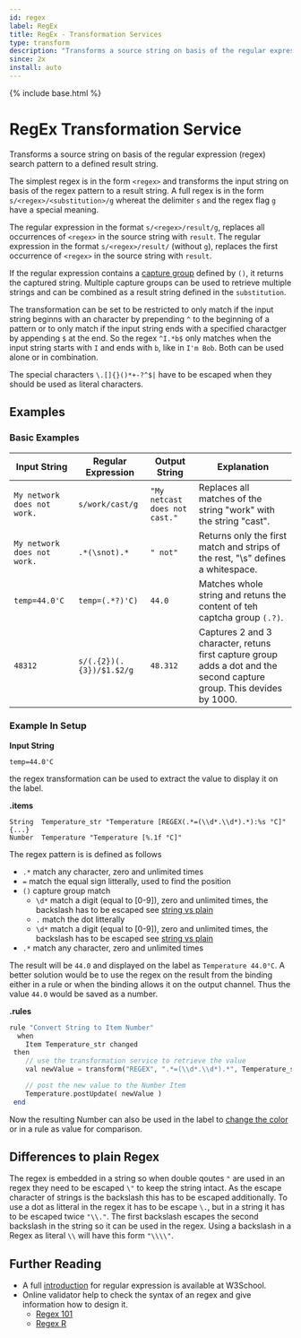 ```yaml
---
id: regex
label: RegEx
title: RegEx - Transformation Services
type: transform
description: "Transforms a source string on basis of the regular expression (regex) search pattern to a defined result string."
since: 2x
install: auto
---
```


<!-- Attention authors: Do not edit directly. Please add your changes to the appropriate source repository -->

{% include base.html %}

# RegEx Transformation Service

Transforms a source string on basis of the regular expression (regex) search pattern to a defined result string.

The simplest regex is in the form `<regex>` and transforms the input string on basis of the regex pattern to a result string.
A full regex is in the form `s/<regex>/<substitution>/g` whereat the delimiter `s` and the regex flag `g` have a special meaning.

The regular expression in the format `s/<regex>/result/g`, replaces all occurrences of `<regex>` in the source string with `result`.
The regular expression in the format `s/<regex>/result/` (without `g`), replaces the first occurrence of `<regex>` in the source string with `result`.

If the regular expression contains a [capture group](https://docs.oracle.com/javase/8/docs/api/java/util/regex/Pattern.html#cg) defined by `()`, it returns the captured string. 
Multiple capture groups can be used to retrieve multiple strings and can be combined as a result string defined in the `substitution`.

The transformation can be set to be restricted to only match if the input string beginns with an character by prepending `^` to the beginning of a pattern or to only match if the input string ends with a specified charactger by appending `$` at the end.
So the regex `^I.*b$` only matches when the input string starts with `I` and ends with `b`, like in `I'm Bob`. Both can be used alone or in combination.


The special characters `\.[]{}()*+-?^$|` have to be escaped when they should be used as literal characters.

## Examples

### Basic Examples

|         Input String        |    Regular Expression    |         Output String        | Explanation              |
|---------------------------|------------------------|----------------------------|--------------------------|
| `My network does not work.` | `s/work/cast/g` | `"My netcast does not cast."` | Replaces all matches of the string "work" with the string "cast". |
| `My network does not work.` | `.*(\snot).*` | `" not"` | Returns only the first match and strips of the rest, "\s" defines a  whitespace. |
| `temp=44.0'C` | `temp=(.*?)'C)`          | `44.0` | Matches whole string and retuns the content of teh captcha group `(.?)`. |
| `48312` | `s/(.{2})(.{3})/$1.$2/g` | `48.312` | Captures 2 and 3 character, retuns first capture group adds a dot and the second capture group. This devides by 1000. |

### Example In Setup

**Input String**

```shell
temp=44.0'C
```

the regex transformation can be used to extract the value to display it on the label.

**.items**

```csv
String  Temperature_str "Temperature [REGEX(.*=(\\d*.\\d*).*):%s °C]" {...}
Number  Temperature "Temperature [%.1f °C]"
```

The regex pattern is is defined as follows
* `.*` match any character, zero and unlimited times
* `=` match the equal sign litterally, used to find the position
*  `()` capture group match 
    * `\d*` match a digit (equal to [0-9]), zero and unlimited times, the backslash has to be escaped see [string vs plain](#Differences-to-plain-Regex)
    * `.` match the dot litterally
    * `\d*` match a digit (equal to [0-9]), zero and unlimited times, the backslash has to be escaped see [string vs plain](#Differences-to-plain-Regex)
* `.*` match any character, zero and unlimited times

The result will be `44.0` and displayed on the label as `Temperature 44.0°C`.
A better solution would be to use the regex on the result from the binding either in a rule or when the binding allows it on the output channel. 
Thus the value `44.0` would be saved as a number.

**.rules**

```php
rule "Convert String to Item Number"
  when
    Item Temperature_str changed
 then
    // use the transformation service to retrieve the value
    val newValue = transform("REGEX", ".*=(\\d*.\\d*).*", Temperature_str.state.toString)

    // post the new value to the Number Item
    Temperature.postUpdate( newValue )
 end
```

Now the resulting Number can also be used in the label to [change the color](https://docs.openhab.org/configuration/sitemaps.html#label-and-value-colors) or in a rule as value for comparison.

## Differences to plain Regex

The regex is embedded in a string so when double qoutes `"` are used in an regex they need to be escaped `\"` to keep the string intact.
As the escape character of strings is the backslash this has to be escaped additionally.
To use a dot as litteral in the regex it has to be escape `\.`, but in a string it has to be escaped twice `"\\."`.
The first backslash escapes the second backslash in the string so it can be used in the regex.
Using a backslash in a Regex as literal `\\` will have this form `"\\\\"`.

## Further Reading

* A full [introduction](https://www.w3schools.com/jsref/jsref_obj_regexp.asp) for regular expression is available at W3School.
* Online validator help to check the syntax of an regex and give information how to design it.
    * [Regex 101](https://regex101.com/)
    * [Regex R](https://regexr.com/)
